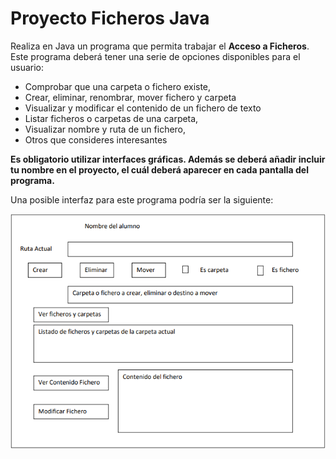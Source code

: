 # Proyecto Ficheros Java

Realiza en Java un programa que permita trabajar el **Acceso a Ficheros**. Este programa deberá tener una serie de opciones disponibles para el usuario:

- Comprobar que una carpeta o fichero existe,
- Crear, eliminar, renombrar, mover fichero y carpeta
- Visualizar y modificar el contenido de un fichero de texto
- Listar ficheros o carpetas de una carpeta,
- Visualizar nombre y ruta de un fichero,
- Otros que consideres interesantes

**Es obligatorio utilizar interfaces gráficas. Además se deberá añadir incluir tu nombre en el proyecto, el cuál deberá aparecer en cada pantalla del programa.**

Una posible interfaz para este programa podría ser la siguiente:

![](https://github.com/Ayoamaro/Proyecto_FicherosJava/blob/main/docs/images/interfaz.PNG?raw=true)
